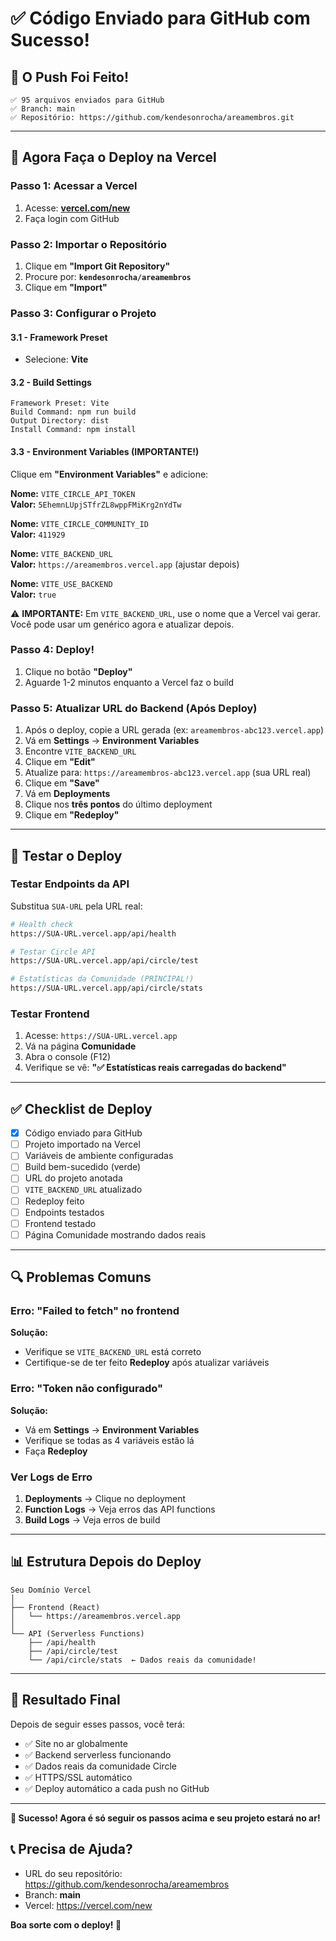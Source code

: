 # ✅ Código Enviado para GitHub com Sucesso!

## 🎉 O Push Foi Feito!

```
✅ 95 arquivos enviados para GitHub
✅ Branch: main
✅ Repositório: https://github.com/kendesonrocha/areamembros.git
```

---

## 🚀 Agora Faça o Deploy na Vercel

### **Passo 1: Acessar a Vercel**

1. Acesse: **[vercel.com/new](https://vercel.com/new)**
2. Faça login com GitHub

### **Passo 2: Importar o Repositório**

1. Clique em **"Import Git Repository"**
2. Procure por: **`kendesonrocha/areamembros`**
3. Clique em **"Import"**

### **Passo 3: Configurar o Projeto**

#### **3.1 - Framework Preset**
- Selecione: **Vite**

#### **3.2 - Build Settings**
```
Framework Preset: Vite
Build Command: npm run build
Output Directory: dist
Install Command: npm install
```

#### **3.3 - Environment Variables (IMPORTANTE!)**

Clique em **"Environment Variables"** e adicione:

**Nome:** `VITE_CIRCLE_API_TOKEN`  
**Valor:** `5EhemnLUpjSTfrZL8wppFMiKrg2nYdTw`

**Nome:** `VITE_CIRCLE_COMMUNITY_ID`  
**Valor:** `411929`

**Nome:** `VITE_BACKEND_URL`  
**Valor:** `https://areamembros.vercel.app` (ajustar depois)

**Nome:** `VITE_USE_BACKEND`  
**Valor:** `true`

⚠️ **IMPORTANTE:** Em `VITE_BACKEND_URL`, use o nome que a Vercel vai gerar. Você pode usar um genérico agora e atualizar depois.

### **Passo 4: Deploy!**

1. Clique no botão **"Deploy"**
2. Aguarde 1-2 minutos enquanto a Vercel faz o build

### **Passo 5: Atualizar URL do Backend (Após Deploy)**

1. Após o deploy, copie a URL gerada (ex: `areamembros-abc123.vercel.app`)
2. Vá em **Settings** → **Environment Variables**
3. Encontre `VITE_BACKEND_URL`
4. Clique em **"Edit"**
5. Atualize para: `https://areamembros-abc123.vercel.app` (sua URL real)
6. Clique em **"Save"**
7. Vá em **Deployments**
8. Clique nos **três pontos** do último deployment
9. Clique em **"Redeploy"**

---

## 🧪 Testar o Deploy

### **Testar Endpoints da API**

Substitua `SUA-URL` pela URL real:

```bash
# Health check
https://SUA-URL.vercel.app/api/health

# Testar Circle API
https://SUA-URL.vercel.app/api/circle/test

# Estatísticas da Comunidade (PRINCIPAL!)
https://SUA-URL.vercel.app/api/circle/stats
```

### **Testar Frontend**

1. Acesse: `https://SUA-URL.vercel.app`
2. Vá na página **Comunidade**
3. Abra o console (F12)
4. Verifique se vê: **"✅ Estatísticas reais carregadas do backend"**

---

## ✅ Checklist de Deploy

- [x] Código enviado para GitHub
- [ ] Projeto importado na Vercel
- [ ] Variáveis de ambiente configuradas
- [ ] Build bem-sucedido (verde)
- [ ] URL do projeto anotada
- [ ] `VITE_BACKEND_URL` atualizado
- [ ] Redeploy feito
- [ ] Endpoints testados
- [ ] Frontend testado
- [ ] Página Comunidade mostrando dados reais

---

## 🔍 Problemas Comuns

### Erro: "Failed to fetch" no frontend

**Solução:**
- Verifique se `VITE_BACKEND_URL` está correto
- Certifique-se de ter feito **Redeploy** após atualizar variáveis

### Erro: "Token não configurado"

**Solução:**
- Vá em **Settings** → **Environment Variables**
- Verifique se todas as 4 variáveis estão lá
- Faça **Redeploy**

### Ver Logs de Erro

1. **Deployments** → Clique no deployment
2. **Function Logs** → Veja erros das API functions
3. **Build Logs** → Veja erros de build

---

## 📊 Estrutura Depois do Deploy

```
Seu Domínio Vercel
│
├── Frontend (React)
│   └── https://areamembros.vercel.app
│
└── API (Serverless Functions)
    ├── /api/health
    ├── /api/circle/test
    └── /api/circle/stats  ← Dados reais da comunidade!
```

---

## 🎯 Resultado Final

Depois de seguir esses passos, você terá:

- ✅ Site no ar globalmente
- ✅ Backend serverless funcionando
- ✅ Dados reais da comunidade Circle
- ✅ HTTPS/SSL automático
- ✅ Deploy automático a cada push no GitHub

---

**🎉 Sucesso! Agora é só seguir os passos acima e seu projeto estará no ar!**

## 📞 Precisa de Ajuda?

- URL do seu repositório: https://github.com/kendesonrocha/areamembros
- Branch: **main**
- Vercel: https://vercel.com/new

**Boa sorte com o deploy! 🚀**

